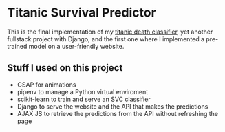 # Titanic Survival Predictor
This is the final implementation of my [titanic death classifier](https://github.com/danngalann/titanic-death-classifier), yet another fullstack project with Django, and the first one where I implemented a pre-trained model on a user-friendly website.

## Stuff I used on this project
* GSAP for animations
* pipenv to manage a Python virtual enviroment
* scikit-learn to train and serve an SVC classifier
* Django to serve the website and the API that makes the predictions
* AJAX JS to retrieve the predictions from the API without refreshing the page